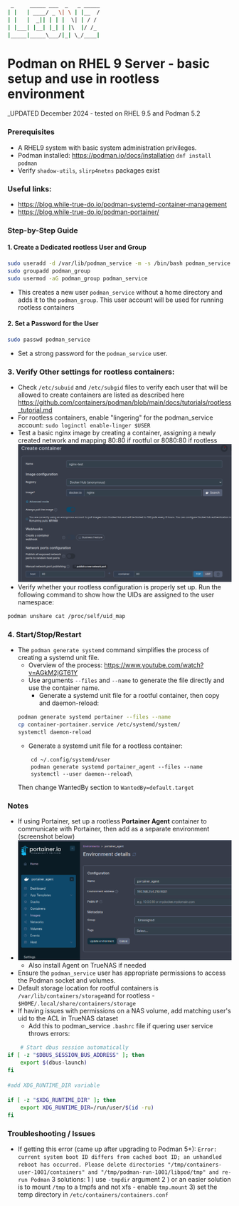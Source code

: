 ```sh
 _     _____ ___  _   _ _____
| |   | ____/ _ \| \ | |__  /
| |   |  _|| | | |  \| | / / 
| |___| |__| |_| | |\  |/ /_ 
|_____|_____\___/|_| \_/____|
```

# Podman on RHEL 9 Server - basic setup and use in rootless environment

_UPDATED December 2024 - tested on RHEL 9.5 and Podman 5.2

### Prerequisites
* A RHEL9 system with basic system administration privileges.
* Podman installed: 
	https://podman.io/docs/installation
	`dnf install podman`
* Verify `shadow-utils`, `slirp4netns` packages exist

### Useful links:  
- https://blog.while-true-do.io/podman-systemd-container-management
- https://blog.while-true-do.io/podman-portainer/

### Step-by-Step Guide

#### 1. Create a Dedicated rootless User and Group  
```bash
sudo useradd -d /var/lib/podman_service -m -s /bin/bash podman_service
sudo groupadd podman_group
sudo usermod -aG podman_group podman_service
```
* This creates a new user `podman_service` without a home directory and adds it to the `podman_group`. This user account will be used for running rootless containers

#### 2. Set a Password for the User
```bash
sudo passwd podman_service
```
* Set a strong password for the `podman_service` user.

### 3. Verify Other settings for rootless containers:
- Check `/etc/subuid` and `/etc/subgid` files to verify each user that will be allowed to create containers are listed as described here https://github.com/containers/podman/blob/main/docs/tutorials/rootless_tutorial.md
- For rootless containers, enable "lingering" for the podman_service account: `sudo loginctl enable-linger $USER`
- Test a basic nginx image by creating a container, assigning a newly created network and mapping 80:80 if rootful or 8080:80 if rootless
![IMG](portainer_test.png?raw=true)
- Verify whether your rootless configuration is properly set up. Run the following command to show how the UIDs are assigned to the user namespace:

```bash
podman unshare cat /proc/self/uid_map
```

### 4. Start/Stop/Restart
* The `podman generate systemd` command simplifies the process of creating a systemd unit file.
	- Overview of the process: https://www.youtube.com/watch?v=AGkM2jGT61Y
	- Use arguments `--files` and `--name` to generate the file directly and use the container name.
		- Generate a systemd unit file for a rootful container, then copy and daemon-reload: 
	```bash
	podman generate systemd portainer --files --name
	cp container-portainer.service /etc/systemd/system/
	systemctl daemon-reload
	```
	- Generate a systemd unit file for a rootless container:
	```
    	cd ~/.config/systemd/user
     	podman generate systemd portainer_agent --files --name
    	systemctl --user daemon--reload\
	```
	Then change WantedBy section to `WantedBy=default.target`
	
### Notes

* If using Portainer, set up a rootless **Portainer Agent** container to communicate with Portainer, then add as a separate environment (screenshot below)
* ![](assets/screenshot-20240908-123608.png)
    * Also install Agent on TrueNAS if needed
* Ensure the `podman_service` user has appropriate permissions to access the Podman socket and volumes.
* Default storage location for rootful containers is `/var/lib/containers/storage`and for rootless - `$HOME/.local/share/containers/storage`
* If having issues with permissions on a NAS volume, add matching user's uid to the ACL in TrueNAS dataset
  * Add this to podman_service `.bashrc` file if quering user service throws errors:
```bash
    # Start dbus session automatically
if [ -z "$DBUS_SESSION_BUS_ADDRESS" ]; then
    export $(dbus-launch)
fi

#add XDG_RUNTIME_DIR variable

if [ -z "$XDG_RUNTIME_DIR" ]; then
    export XDG_RUNTIME_DIR=/run/user/$(id -ru)
fi
```
### Troubleshooting / Issues
* If getting this error (came up after upgrading to Podman 5+):
`Error: current system boot ID differs from cached boot ID; an unhandled reboot has occurred. Please delete directories "/tmp/containers-user-1001/containers" and "/tmp/podman-run-1001/libpod/tmp" and re-run Podman`
  3 solutions:
  1 ) use `-tmpdir` argument 
  2 )  or an easier solution is to mount `/tmp` to a tmpfs and not xfs - enable `tmp.mount`
  3) set the temp directory in `/etc/containers/containers.conf`

